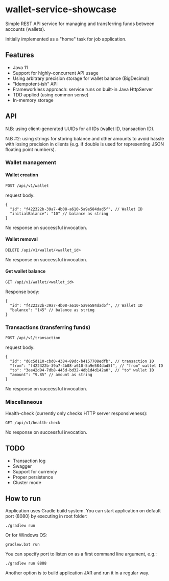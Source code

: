 # wallet-service-showcase

Simple REST API service for managing and transferring funds between accounts (wallets).

Initially implemented as a "home" task for job application.

## Features

- Java 11
- Support for highly-concurrent API usage
- Using arbitrary precision storage for wallet balance (BigDecimal)
- "Idempotent-ish" API
- Frameworkless approach: service runs on built-in Java HttpServer
- TDD applied (using common sense)
- In-memory storage

## API

N.B: using client-generated UUIDs for all IDs (wallet ID, transaction ID).

N.B #2: using strings for storing balance and other amounts to avoid hassle with losing precision
in clients (e.g. if double is used for representing JSON floating point numbers). 

### Wallet management

#### Wallet creation

```
POST /api/v1/wallet
```

request body:

```
{
  "id": "f422322b-39a7-4b08-a610-5a9e584dad5f", // Wallet ID
  "initialBalance": "10" // balance as string
}
```

No response on successful invocation.

#### Wallet removal

```
DELETE /api/v1/wallet/<wallet_id>
```

No response on successful invocation.

#### Get wallet balance

```
GET /api/v1/wallet/<wallet_id>
```

Response body:

```
{
  "id": "f422322b-39a7-4b08-a610-5a9e584dad5f", // Wallet ID
  "balance": "145" // balance as string
}
```

### Transactions (transferring funds)

```
POST /api/v1/transaction
```

request body:

```
{
  "id": "d6c5d110-cbd0-4384-89dc-b4157708edfb", // transaction ID
  "from": "f422322b-39a7-4b08-a610-5a9e584dad5f", // "from" wallet ID
  "to": "3ee42d94-7db8-445d-bd32-4db1d4d142a0", // "to" wallet ID
  "amount": "9.85" // amount as string
}
```

No response on successful invocation.

### Miscellaneous

Health-check (currently only checks HTTP server responsiveness):

```
GET /api/v1/health-check
```

No response on successful invocation.

## TODO

- Transaction log
- Swagger
- Support for currency
- Proper persistence
- Cluster mode

## How to run

Application uses Gradle build system. You can start application on default port (8080) by executing in root folder:

```
./gradlew run
```

Or for Windows OS:

```
gradlew.bat run
```

You can specify port to listen on as a first command line argument, e.g.:

```
./gradlew run 8888
```

Another option is to build application JAR and run it in a regular way.